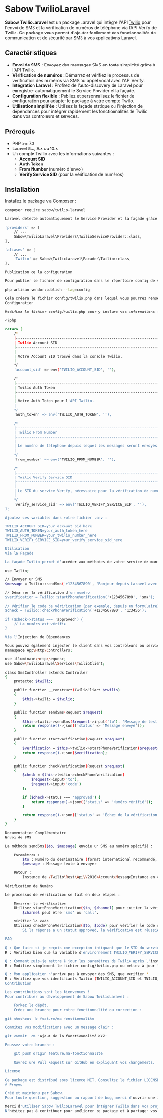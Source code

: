 # Sabow TwilioLaravel

**Sabow TwilioLaravel** est un package Laravel qui intègre l'API [Twilio](https://www.twilio.com) pour l'envoi de SMS et la vérification de numéros de téléphone via l'API Verify de Twilio. Ce package vous permet d'ajouter facilement des fonctionnalités de communication et de sécurité par SMS à vos applications Laravel.

## Caractéristiques

- **Envoi de SMS** : Envoyez des messages SMS en toute simplicité grâce à l'API Twilio.
- **Vérification de numéros** : Démarrez et vérifiez le processus de vérification des numéros via SMS ou appel vocal avec l'API Verify.
- **Intégration Laravel** : Profitez de l'auto-discovery de Laravel pour enregistrer automatiquement le Service Provider et la façade.
- **Configuration flexible** : Publiez et personnalisez le fichier de configuration pour adapter le package à votre compte Twilio.
- **Utilisation simplifiée** : Utilisez la façade statique ou l'injection de dépendances pour intégrer rapidement les fonctionnalités de Twilio dans vos contrôleurs et services.

## Prérequis

- PHP >= 7.3
- Laravel 8.x, 9.x ou 10.x
- Un compte Twilio avec les informations suivantes :  
  - **Account SID**
  - **Auth Token**
  - **From Number** (numéro d'envoi)
  - **Verify Service SID** (pour la vérification de numéros)

## Installation

Installez le package via Composer :

```bash
composer require sabow/twilio-laravel

Laravel détecte automatiquement le Service Provider et la façade grâce à l'auto-discovery. Si vous utilisez une version de Laravel qui ne supporte pas cette fonctionnalité, ajoutez manuellement le Service Provider et l'alias dans le fichier config/app.php :

'providers' => [
    // ...
    Sabow\TwilioLaravel\Providers\TwilioServiceProvider::class,
],

'aliases' => [
    // ...
    'Twilio' => Sabow\TwilioLaravel\Facades\Twilio::class,
],

Publication de la configuration

Pour publier le fichier de configuration dans le répertoire config de votre application, exécutez :

php artisan vendor:publish --tag=config

Cela créera le fichier config/twilio.php dans lequel vous pourrez renseigner vos informations de connexion Twilio.
Configuration

Modifiez le fichier config/twilio.php pour y inclure vos informations :

<?php

return [
    /*
    |--------------------------------------------------------------------------
    | Twilio Account SID
    |--------------------------------------------------------------------------
    |
    | Votre Account SID trouvé dans la console Twilio.
    |
    */
    'account_sid' => env('TWILIO_ACCOUNT_SID', ''),

    /*
    |--------------------------------------------------------------------------
    | Twilio Auth Token
    |--------------------------------------------------------------------------
    |
    | Votre Auth Token pour l'API Twilio.
    |
    */
    'auth_token' => env('TWILIO_AUTH_TOKEN', ''),

    /*
    |--------------------------------------------------------------------------
    | Twilio From Number
    |--------------------------------------------------------------------------
    |
    | Le numéro de téléphone depuis lequel les messages seront envoyés.
    |
    */
    'from_number' => env('TWILIO_FROM_NUMBER', ''),

    /*
    |--------------------------------------------------------------------------
    | Twilio Verify Service SID
    |--------------------------------------------------------------------------
    |
    | Le SID du service Verify, nécessaire pour la vérification de numéros.
    |
    */
    'verify_service_sid' => env('TWILIO_VERIFY_SERVICE_SID', ''),
];

Ajoutez ces variables dans votre fichier .env :

TWILIO_ACCOUNT_SID=your_account_sid_here
TWILIO_AUTH_TOKEN=your_auth_token_here
TWILIO_FROM_NUMBER=your_twilio_number_here
TWILIO_VERIFY_SERVICE_SID=your_verify_service_sid_here

Utilisation
Via la Façade

La façade Twilio permet d'accéder aux méthodes de votre service de manière statique et simple. Par exemple :

use Twilio;

// Envoyer un SMS
$message = Twilio::sendSms('+1234567890', 'Bonjour depuis Laravel avec Twilio !');

// Démarrer la vérification d'un numéro
$verification = Twilio::startPhoneVerification('+1234567890', 'sms');

// Vérifier le code de vérification (par exemple, depuis un formulaire)
$check = Twilio::checkPhoneVerification('+1234567890', '123456');

if ($check->status === 'approved') {
    // Le numéro est vérifié
}

Via l'Injection de Dépendances

Vous pouvez également injecter le client dans vos contrôleurs ou services :
namespace App\Http\Controllers;

use Illuminate\Http\Request;
use Sabow\TwilioLaravel\Services\TwilioClient;

class SmsController extends Controller
{
    protected $twilio;

    public function __construct(TwilioClient $twilio)
    {
        $this->twilio = $twilio;
    }

    public function sendSms(Request $request)
    {
        $this->twilio->sendSms($request->input('to'), 'Message de test');
        return response()->json(['status' => 'Message envoyé']);
    }

    public function startVerification(Request $request)
    {
        $verification = $this->twilio->startPhoneVerification($request->input('to'));
        return response()->json($verification);
    }

    public function checkVerification(Request $request)
    {
        $check = $this->twilio->checkPhoneVerification(
            $request->input('to'),
            $request->input('code')
        );

        if ($check->status === 'approved') {
            return response()->json(['status' => 'Numéro vérifié']);
        }

        return response()->json(['status' => 'Échec de la vérification'], 422);
    }
}

Documentation Complémentaire
Envoi de SMS

La méthode sendSms($to, $message) envoie un SMS au numéro spécifié :

    Paramètres :
        $to : Numéro du destinataire (format international recommandé, ex. +1234567890)
        $message : Message texte à envoyer

    Retour :
        Instance de \Twilio\Rest\Api\V2010\Account\MessageInstance en cas de succès.

Vérification de Numéro

Le processus de vérification se fait en deux étapes :

    Démarrer la vérification
    Utilisez startPhoneVerification($to, $channel) pour initier la vérification via SMS ou appel vocal.
        $channel peut être 'sms' ou 'call'.

    Vérifier le code
    Utilisez checkPhoneVerification($to, $code) pour vérifier le code saisi par l'utilisateur.
        Si la réponse a un statut approved, la vérification est réussie.

FAQ

Q : Que faire si je reçois une exception indiquant que le SID du service Verify n'est pas configuré ?
R : Vérifiez bien que la variable d'environnement TWILIO_VERIFY_SERVICE_SID est renseignée dans votre .env et que le fichier config/twilio.php utilise env('TWILIO_VERIFY_SERVICE_SID').

Q : Comment puis-je mettre à jour les paramètres de Twilio après l'installation ?
R : Modifiez simplement le fichier config/twilio.php ou mettez à jour les variables d'environnement dans votre fichier .env puis, si nécessaire, exécutez à nouveau php artisan config:cache.

Q : Mon application n'arrive pas à envoyer des SMS, que vérifier ?
R : Vérifiez que vos identifiants Twilio (TWILIO_ACCOUNT_SID et TWILIO_AUTH_TOKEN) et votre numéro d'envoi (TWILIO_FROM_NUMBER) sont corrects. Vous pouvez tester la connexion directement en appelant la méthode sendSms() dans un contrôleur ou via Tinker.
Contribution

Les contributions sont les bienvenues !
Pour contribuer au développement de Sabow TwilioLaravel :

    Forkez le dépôt.
    Créez une branche pour votre fonctionnalité ou correction :

git checkout -b feature/ma-fonctionnalite

Commitez vos modifications avec un message clair :

git commit -am 'Ajout de la fonctionnalité XYZ'

Poussez votre branche :

    git push origin feature/ma-fonctionnalite

    Ouvrez une Pull Request sur GitHub en expliquant vos changements.

License

Ce package est distribué sous licence MIT. Consultez le fichier LICENSE pour plus de détails.
À Propos

Créé et maintenu par Sabow.
Pour toute question, suggestion ou rapport de bug, merci d'ouvrir une issue sur le dépôt GitHub du projet.

Merci d'utiliser Sabow TwilioLaravel pour intégrer Twilio dans vos projets Laravel !
N'hésitez pas à contribuer pour améliorer ce package et à partager vos retours.

